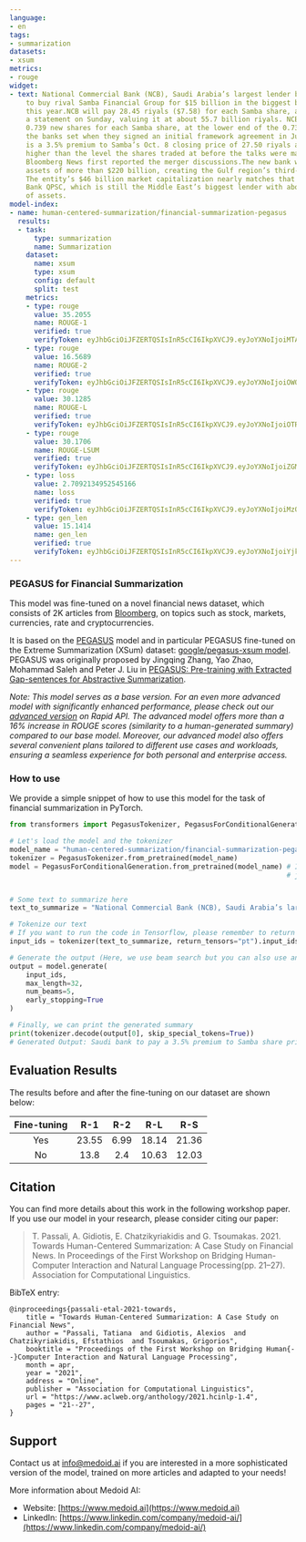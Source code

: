 ```yaml
---
language:
- en
tags:
- summarization
datasets:
- xsum
metrics:
- rouge
widget:
- text: National Commercial Bank (NCB), Saudi Arabia’s largest lender by assets, agreed
    to buy rival Samba Financial Group for $15 billion in the biggest banking takeover
    this year.NCB will pay 28.45 riyals ($7.58) for each Samba share, according to
    a statement on Sunday, valuing it at about 55.7 billion riyals. NCB will offer
    0.739 new shares for each Samba share, at the lower end of the 0.736-0.787 ratio
    the banks set when they signed an initial framework agreement in June.The offer
    is a 3.5% premium to Samba’s Oct. 8 closing price of 27.50 riyals and about 24%
    higher than the level the shares traded at before the talks were made public.
    Bloomberg News first reported the merger discussions.The new bank will have total
    assets of more than $220 billion, creating the Gulf region’s third-largest lender.
    The entity’s $46 billion market capitalization nearly matches that of Qatar National
    Bank QPSC, which is still the Middle East’s biggest lender with about $268 billion
    of assets.
model-index:
- name: human-centered-summarization/financial-summarization-pegasus
  results:
  - task:
      type: summarization
      name: Summarization
    dataset:
      name: xsum
      type: xsum
      config: default
      split: test
    metrics:
    - type: rouge
      value: 35.2055
      name: ROUGE-1
      verified: true
      verifyToken: eyJhbGciOiJFZERTQSIsInR5cCI6IkpXVCJ9.eyJoYXNoIjoiMTA5OTZkY2YxMDU1YzE3NGJlMmE1OTg1NjlmNzcxOTg4YzY2OThlOTlkNGFhMGFjZWY4YjdiMjU5NDdmMWYzNSIsInZlcnNpb24iOjF9.ufBRoV2JoX4UlEfAUOYq7F3tZougwngdpKlnaC37tYXJU3omsR5hTsWM69hSdYO-k0cKUbAWCAMzjmoGwIaPAw
    - type: rouge
      value: 16.5689
      name: ROUGE-2
      verified: true
      verifyToken: eyJhbGciOiJFZERTQSIsInR5cCI6IkpXVCJ9.eyJoYXNoIjoiOWQwMmM2NjJjNzM1N2Y3NjZmMmE5NzNlNjRjNjEwNzNhNjcyZTRiMGRlODY3NWUyMGQ0YzZmMGFhODYzOTRmOSIsInZlcnNpb24iOjF9.AZZkbaYBZG6rw6-QHYjRlSl-p0gBT2EtJxwjIP7QYH5XIQjeoiQsTnDPIq25dSMDbmQLSZnpHC104ZctX0f_Dg
    - type: rouge
      value: 30.1285
      name: ROUGE-L
      verified: true
      verifyToken: eyJhbGciOiJFZERTQSIsInR5cCI6IkpXVCJ9.eyJoYXNoIjoiOTRjYThlMTllZjI4MGFiMDZhZTVkYmRjMTNhZDUzNTQ0OWQyNDQxMmQ5ODJiMmJiNGI3OTAzYjhiMzc2MTI4NCIsInZlcnNpb24iOjF9.zTHd3F4ZlgS-azl-ZVjOckcTrtrJmDOGWVaC3qQsvvn2UW9TnseNkmo7KBc3DJU7_NmlxWZArl1BdSetED0NCg
    - type: rouge
      value: 30.1706
      name: ROUGE-LSUM
      verified: true
      verifyToken: eyJhbGciOiJFZERTQSIsInR5cCI6IkpXVCJ9.eyJoYXNoIjoiZGMzZGFjNzVkYWI0NTJkMmZjZDQ0YjhiYjIxN2VkNmJjMTgwZTk1NjFlOGU2NjNjM2VjYTNlYTBhNTQ5MGZkNSIsInZlcnNpb24iOjF9.xQ2LoI3PwlEiXo1OT2o4Pq9o2thYCd9lSCKCWlLmZdxI5GxdsjcASBKmHKopzUcwCGBPR7zF95MHSAPyszOODA
    - type: loss
      value: 2.7092134952545166
      name: loss
      verified: true
      verifyToken: eyJhbGciOiJFZERTQSIsInR5cCI6IkpXVCJ9.eyJoYXNoIjoiMzQzODE0NDc5YTYzYjJlMWU2YTVjOGRjN2JmYWVkOWNkNTRlMTZlOWIyN2NiODJkMDljMjI3YzZmYzM3N2JjYSIsInZlcnNpb24iOjF9.Vv_pdeFuRMoKK3cPr5P6n7D6_18ChJX-2qcT0y4is3XX3mS98fk3U1AYEuy9nBHOwYR3o0U8WBgQ-Ya_FqefBg
    - type: gen_len
      value: 15.1414
      name: gen_len
      verified: true
      verifyToken: eyJhbGciOiJFZERTQSIsInR5cCI6IkpXVCJ9.eyJoYXNoIjoiYjk5OTk3NWRiNjZlZmQzMmYwOTU2MmQwOWE1MDNlNTg3YWVkOTgwOTc2ZTQ0MTBiZjliOWMyZTYwMDI2MDUzYiIsInZlcnNpb24iOjF9.Zvj84JzIhM50rWTQ2GrEeOU7HrS8KsILH-8ApTcSWSI6kVnucY0MyW2ODxvRAa_zHeCygFW6Q13TFGrT5kLNAA
---
```


### PEGASUS for Financial Summarization 

This model was fine-tuned on a novel financial news dataset, which consists of 2K articles from [Bloomberg](https://www.bloomberg.com/europe), on topics such as stock, markets, currencies, rate and cryptocurrencies. 

It is based on the [PEGASUS](https://huggingface.co/transformers/model_doc/pegasus.html) model and in particular PEGASUS fine-tuned on the Extreme Summarization (XSum) dataset: [google/pegasus-xsum model](https://huggingface.co/google/pegasus-xsum). PEGASUS was originally proposed by Jingqing Zhang, Yao Zhao, Mohammad Saleh and Peter J. Liu in [PEGASUS: Pre-training with Extracted Gap-sentences for Abstractive Summarization](https://arxiv.org/pdf/1912.08777.pdf). 

*Note: This model serves as a base version. For an even more advanced model with significantly enhanced performance, please check out our [advanced version](https://rapidapi.com/medoid-ai-medoid-ai-default/api/financial-summarization-advanced) on Rapid API. The advanced model offers more than a 16% increase in ROUGE scores (similarity to a human-generated summary) compared to our base model. Moreover, our advanced model also offers several convenient plans tailored to different use cases and workloads, ensuring a seamless experience for both personal and enterprise access.*

### How to use 
We provide a simple snippet of how to use this model for the task of financial summarization in PyTorch.

```Python
from transformers import PegasusTokenizer, PegasusForConditionalGeneration, TFPegasusForConditionalGeneration

# Let's load the model and the tokenizer 
model_name = "human-centered-summarization/financial-summarization-pegasus"
tokenizer = PegasusTokenizer.from_pretrained(model_name)
model = PegasusForConditionalGeneration.from_pretrained(model_name) # If you want to use the Tensorflow model 
                                                                    # just replace with TFPegasusForConditionalGeneration


# Some text to summarize here
text_to_summarize = "National Commercial Bank (NCB), Saudi Arabia’s largest lender by assets, agreed to buy rival Samba Financial Group for $15 billion in the biggest banking takeover this year.NCB will pay 28.45 riyals ($7.58) for each Samba share, according to a statement on Sunday, valuing it at about 55.7 billion riyals. NCB will offer 0.739 new shares for each Samba share, at the lower end of the 0.736-0.787 ratio the banks set when they signed an initial framework agreement in June.The offer is a 3.5% premium to Samba’s Oct. 8 closing price of 27.50 riyals and about 24% higher than the level the shares traded at before the talks were made public. Bloomberg News first reported the merger discussions.The new bank will have total assets of more than $220 billion, creating the Gulf region’s third-largest lender. The entity’s $46 billion market capitalization nearly matches that of Qatar National Bank QPSC, which is still the Middle East’s biggest lender with about $268 billion of assets."

# Tokenize our text
# If you want to run the code in Tensorflow, please remember to return the particular tensors as simply as using return_tensors = 'tf'
input_ids = tokenizer(text_to_summarize, return_tensors="pt").input_ids

# Generate the output (Here, we use beam search but you can also use any other strategy you like)
output = model.generate(
    input_ids, 
    max_length=32, 
    num_beams=5, 
    early_stopping=True
)

# Finally, we can print the generated summary
print(tokenizer.decode(output[0], skip_special_tokens=True))
# Generated Output: Saudi bank to pay a 3.5% premium to Samba share price. Gulf region’s third-largest lender will have total assets of $220 billion
```

## Evaluation Results
The results before and after the fine-tuning on our dataset are shown below:


| Fine-tuning |  R-1  |  R-2  |  R-L   |  R-S  |
|:-----------:|:-----:|:-----:|:------:|:-----:|
| Yes         | 23.55 |  6.99 | 18.14  | 21.36 | 
| No          | 13.8  |  2.4  | 10.63  | 12.03 |


## Citation

You can find more details about this work in the following workshop paper. If you use our model in your research, please consider citing our paper:

> T. Passali, A. Gidiotis, E. Chatzikyriakidis and G. Tsoumakas. 2021. 
> Towards Human-Centered Summarization: A Case Study on Financial News.
> In Proceedings of the First Workshop on Bridging Human-Computer Interaction and Natural Language Processing(pp. 21–27). Association for Computational Linguistics.

BibTeX entry:

```
@inproceedings{passali-etal-2021-towards,
    title = "Towards Human-Centered Summarization: A Case Study on Financial News",
    author = "Passali, Tatiana  and Gidiotis, Alexios  and Chatzikyriakidis, Efstathios  and Tsoumakas, Grigorios",
    booktitle = "Proceedings of the First Workshop on Bridging Human{--}Computer Interaction and Natural Language Processing",
    month = apr,
    year = "2021",
    address = "Online",
    publisher = "Association for Computational Linguistics",
    url = "https://www.aclweb.org/anthology/2021.hcinlp-1.4",
    pages = "21--27",
}
```

## Support

Contact us at [info@medoid.ai](mailto:info@medoid.ai) if you are interested in a more sophisticated version of the model, trained on more articles and adapted to your needs!

More information about Medoid AI: 
- Website: [https://www.medoid.ai](https://www.medoid.ai)
- LinkedIn: [https://www.linkedin.com/company/medoid-ai/](https://www.linkedin.com/company/medoid-ai/)


